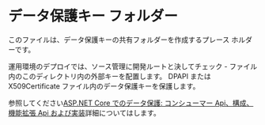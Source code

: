 # <a name="data-protection-key-folder"></a>データ保護キー フォルダー

このファイルは、データ保護キーの共有フォルダーを作成するプレース ホルダーです。

運用環境のデプロイでは、ソース管理に開発ルートと決してチェック - ファイル内のこのディレクトリ内の外部キーを配置します。 DPAPI または X509Certificate ファイル内のデータ保護キーを保護します。

参照してください[ASP.NET Core でのデータ保護: コンシューマー Api、構成、機能拡張 Api および実装](https://docs.microsoft.com/aspnet/core/security/data-protection/)詳細についてはします。
